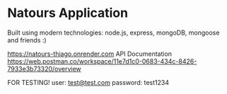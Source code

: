 # Natours Application

Built using modern technologies: node.js, express, mongoDB, mongoose and friends :)

https://natours-thiago.onrender.com
API Documentation
https://web.postman.co/workspace/11e7d1c0-0683-434c-8426-7933e3b73320/overview

FOR TESTING!
user: test@test.com
password: test1234

